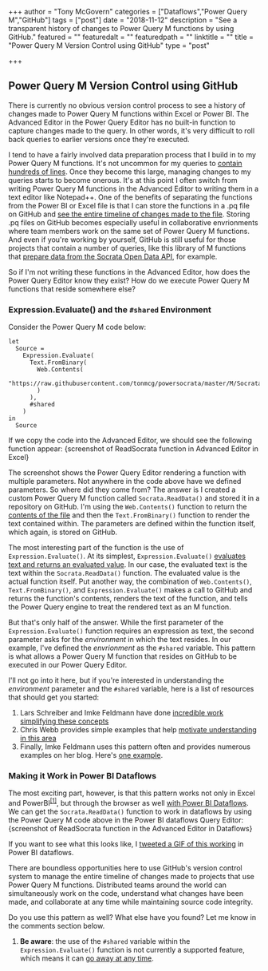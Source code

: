 +++
author = "Tony McGovern"
categories = ["Dataflows","Power Query M","GitHub"]
tags = ["post"]
date = "2018-11-12"
description = "See a transparent history of changes to Power Query M functions by using GitHub."
featured = ""
featuredalt = ""
featuredpath = ""
linktitle = ""
title = "Power Query M Version Control using GitHub"
type = "post"

+++

## Power Query M Version Control using GitHub
There is currently no obvious version control process to see a history of changes made to Power Query M functions within Excel or Power BI. The Advanced Editor in the Power Query Editor has no built-in function to capture changes made to the query. In other words, it's very difficult to roll back queries to earlier versions once they're executed.

I tend to have a fairly involved data preparation process that I build in to my Power Query M functions. It's not uncommon for my queries to [contain hundreds of lines](https://github.com/tonmcg/powersocrata/blob/master/M/Socrata.ReadData.pq). Once they become this large, managing changes to my queries starts to become onerous. It's at this point I often switch from writing Power Query M functions in the Advanced Editor to writing them in a text editor like Notepad++. One of the benefits of separating the functions from the Power BI or Excel file is that I can store the functions in a .pq file on GitHub and [see the entire timeline of changes made to the file](https://guides.github.com/introduction/git-handbook/). Storing .pq files on GitHub becomes especially useful in collaborative envrionments where team members work on the same set of Power Query M functions. And even if you're working by yourself, GitHub is still useful for those projects that contain a number of queries, like this library of M functions that [prepare data from the Socrata Open Data API](https://github.com/tonmcg/powersocrata), for example.

So if I'm not writing these functions in the Advanced Editor, how does the Power Query Editor know they exist? How do we execute Power Query M functions that reside somewhere else?

### Expression.Evaluate() and the `#shared` Environment
Consider the Power Query M code below:

```
let
  Source = 
    Expression.Evaluate(
      Text.FromBinary(
        Web.Contents(
          "https://raw.githubusercontent.com/tonmcg/powersocrata/master/M/Socrata.ReadData.pq"
        )
      ),
      #shared
    )
in
  Source
```

If we copy the code into the Advanced Editor, we should see the following function appear:
{screenshot of ReadSocrata function in Advanced Editor in Excel}

The screenshot shows the Power Query Editor rendering a function with multiple parameters. Not anywhere in the code above have we defined parameters. So where did they come from? The answer is I created a custom Power Query M function called `Socrata.ReadData()` and stored it in a repository on GitHub. I'm using the `Web.Contents()` function to return the [contents of the file](https://raw.githubusercontent.com/tonmcg/powersocrata/master/M/Socrata.ReadData.pq) and then the `Text.FromBinary()` function to render the text contained within. The parameters are defined within the function itself, which again, is stored on GitHub.

The most interesting part of the function is the use of `Expression.Evaluate()`. At its simplest, `Expression.Evaluate()` [evaluates text and returns an evaluated value](https://docs.microsoft.com/en-us/powerquery-m/expression-evaluate). In our case, the evaluated text is the text within the `Socrata.ReadData()` function. The evaluated value is the actual function itself. Put another way, the combination of `Web.Contents()`, `Text.FromBinary()`, and `Expression.Evaluate()` makes a call to GitHub and returns the function's contents, renders the text of the function, and tells the Power Query engine to treat the rendered text as an M function.

But that's only half of the answer. While the first parameter of the `Expression.Evaluate()` function requires an expression as text, the second parameter asks for the *environment* in which the text resides. In our example, I've defined the *envrionment* as the `#shared` variable. This pattern is what allows a Power Query M function that resides on GitHub to be executed in our Power Query Editor.

I'll not go into it here, but if you're interested in understanding the *environment* parameter and the `#shared` variable, here is a list of resources that should get you started:

1. Lars Schreiber and Imke Feldmann have done [incredible work simplifying these concepts](https://ssbi-blog.de/technical-topics-english/the-environment-concept-in-m-for-power-query-and-power-bi-desktop-part-3/)
2. Chris Webb provides simple examples that help [motivate understanding in this area](https://blog.crossjoin.co.uk/2015/02/06/expression-evaluate-in-power-querym/)
3. Finally, Imke Feldmann uses this pattern often and provides numerous examples on her blog. Here's [one example](https://www.thebiccountant.com/2018/05/17/automatically-create-function-record-for-expression-evaluate-in-power-bi-and-power-query/).

### Making it Work in Power BI Dataflows
The most exciting part, however, is that this pattern works not only in Excel and PowerBI<sup id="a1">[[1]](#warning)</sup>, but through the browser as well [with Power BI Dataflows](https://www.tonymcgovern.com/blog/power-bi-dataflows/). We can get the `Socrata.ReadData()` function to work in dataflows by using the Power Query M code above in the Power BI dataflows Query Editor:
{screenshot of ReadSocrata function in the Advanced Editor in Dataflows}


If you want to see what this looks like, I [tweeted a GIF of this working](https://twitter.com/tonmcg/status/1060617265501126656) in Power BI dataflows.

There are boundless opportunities here to use GitHub's version control system to manage the entire timeline of changes made to projects that use Power Query M functions. Distributed teams around the world can simultaneously work on the code, understand what changes have been made, and collaborate at any time while maintaining source code integrity.

Do you use this pattern as well? What else have you found? Let me know in the comments section below.

<ol><li id="warning"><b>Be aware</b>: the use of the <code>#shared</code> variable within the <code>Expression.Evaluate()</code> function is not currently a supported feature, which means it can <a href="https://ssbi-blog.de/technical-topics-english/the-environment-concept-in-m-for-power-query-and-power-bi-desktop-part-3/#comment-134"> go away at any time</a>.</li></ol>
